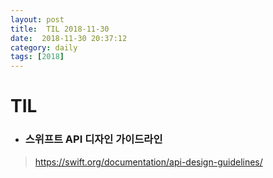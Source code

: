 ```yaml
---
layout: post
title:  TIL 2018-11-30
date:  2018-11-30 20:37:12
category: daily
tags: [2018]
---
```


# TIL

* ### 스위프트 API 디자인 가이드라인

>  https://swift.org/documentation/api-design-guidelines/

